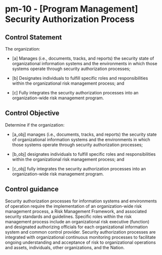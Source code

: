 # pm-10 - \[Program Management\] Security Authorization Process

## Control Statement

The organization:

- \[a\] Manages (i.e., documents, tracks, and reports) the security state of organizational information systems and the environments in which those systems operate through security authorization processes;

- \[b\] Designates individuals to fulfill specific roles and responsibilities within the organizational risk management process; and

- \[c\] Fully integrates the security authorization processes into an organization-wide risk management program.

## Control Objective

Determine if the organization:

- \[a_obj\] manages (i.e., documents, tracks, and reports) the security state of organizational information systems and the environments in which those systems operate through security authorization processes;

- \[b_obj\] designates individuals to fulfill specific roles and responsibilities within the organizational risk management process; and

- \[c_obj\] fully integrates the security authorization processes into an organization-wide risk management program.

## Control guidance

Security authorization processes for information systems and environments of operation require the implementation of an organization-wide risk management process, a Risk Management Framework, and associated security standards and guidelines. Specific roles within the risk management process include an organizational risk executive (function) and designated authorizing officials for each organizational information system and common control provider. Security authorization processes are integrated with organizational continuous monitoring processes to facilitate ongoing understanding and acceptance of risk to organizational operations and assets, individuals, other organizations, and the Nation.
